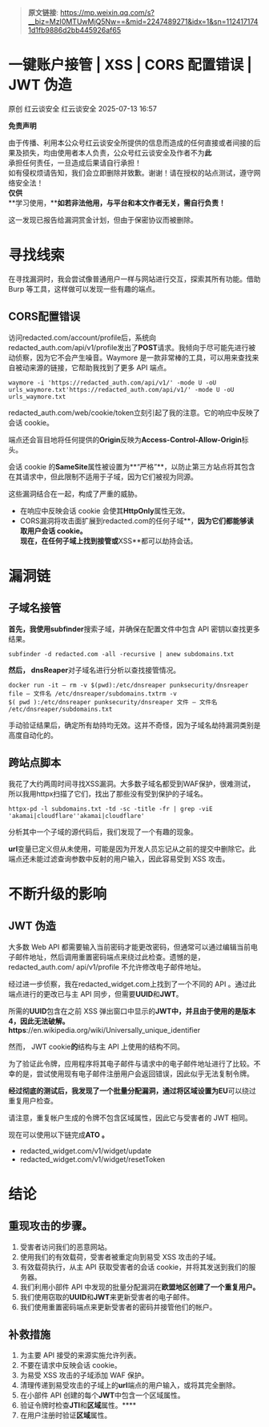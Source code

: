 > **原文链接**: https://mp.weixin.qq.com/s?__biz=MzI0MTUwMjQ5Nw==&mid=2247489271&idx=1&sn=1124171741d1fb9886d2bb445926af65

#  一键账户接管 | XSS | CORS 配置错误 | JWT 伪造  
原创 红云谈安全  红云谈安全   2025-07-13 16:57  
  
**免责声明**  
  
由于传播、利用本公众号红云谈安全所提供的信息而造成的任何直接或者间接的后果及损失，均由使用者本人负责，公众号红云谈安全及作者不为**此**  
承担任何责任，一旦造成后果请自行承担！  
如有侵权烦请告知，我们会立即删除并致歉。谢谢！请在授权的站点测试，遵守网络安全法！  
**仅供**  
**学习使用，****如若非法他用，与平台和本文作者无关，需自行负责！**  
  
这一发现已报告给漏洞赏金计划，但由于保密协议而被删除。  
# 寻找线索  
  
在寻找漏洞时，我会尝试像普通用户一样与网站进行交互，探索其所有功能。借助 Burp 等工具，这样做可以发现一些有趣的端点。  
## CORS配置错误  
  
访问redacted.com/account/profile后，系统向redacted_auth.com/api/v1/profile发出了**POST**请求。我倾向于尽可能先进行被动侦察，因为它不会产生噪音。Waymore 是一款非常棒的工具，可以用来查找来自被动来源的链接，它帮助我找到了更多 API 端点。  

```
waymore -i 'https://redacted_auth.com/api/v1/' -mode U -oU urls_waymore.txt'https://redacted_auth.com/api/v1/' -mode U -oU urls_waymore.txt
```

  
  
  
  
redacted_auth.com/web/cookie/token立刻引起了我的注意。它的响应中反映了会话 cookie。  
  
  
  
  
端点还会盲目地将任何提供的**Origin**反映为**Access-Control-Allow-Origin**标头。  
  
  
  
  
会话 cookie 的**SameSite**属性被设置为**“严格”**，以防止第三方站点将其包含在其请求中，但此限制不适用于子域，因为它们被视为同源。  
  
这些漏洞结合在一起，构成了严重的威胁。  
- 在响应中反映会话 cookie 会使其**HttpOnly**属性无效。  
- CORS漏洞将攻击面扩展到redacted.com的任何子域**，**因为它们都能够读取用户会话 cookie。  
现在，在任何子域上找到接管或**XSS**都可以劫持会话。  
  
  
  
# 漏洞链  
## 子域名接管  
  
**首先，我使用subfinder**搜索子域，并确保在配置文件中包含 API 密钥以查找更多结果。  

```
subfinder -d redacted.com -all -recursive | anew subdomains.txt
```

  
**然后， dnsReaper**对子域名进行分析以查找接管情况。  

```
docker run -it — rm -v $(pwd):/etc/dnsreaper punksecurity/dnsreaper file — 文件名 /etc/dnsreaper/subdomains.txtrm -v $( pwd ):/etc/dnsreaper punksecurity/dnsreaper 文件 — 文件名 /etc/dnsreaper/subdomains.txt
```

  
  
  
  
手动验证结果后，确定所有劫持均无效。这并不奇怪，因为子域名劫持漏洞类别是高度自动化的。  
## 跨站点脚本  
  
我花了大约两周时间寻找XSS漏洞。大多数子域名都受到WAF保护，很难测试，所以我用httpx扫描了它们，找出了那些没有受到保护的子域名。  

```
httpx-pd -l subdomains.txt -td -sc -title -fr | grep -viE 'akamai|cloudflare''akamai|cloudflare'
```

  
分析其中一个子域的源代码后，我们发现了一个有趣的现象。  
  
  
  
  
**url**变量已定义但从未使用，可能是因为开发人员忘记从之前的提交中删除它。此端点还未能过滤查询参数中反射的用户输入，因此容易受到 XSS 攻击。  
  
  
  
# 不断升级的影响  
## JWT 伪造  
  
大多数 Web API 都需要输入当前密码才能更改密码，但通常可以通过编辑当前电子邮件地址，然后调用重置密码端点来绕过此检查。遗憾的是，redacted_auth.com/ api/v1/profile 不允许修改电子邮件地址。  
  
经过进一步侦察，我在redacted_widget.com上找到了一个不同的 API 。通过此端点进行的更改已与主 API 同步，但需要**UUID**和**JWT**。  
  
  
  
  
所需的**UUID**包含在之前 XSS 弹出窗口中显示的**JWT中，并且由于使用的是版本 4，因此无法破解。https**://en.wikipedia.org/wiki/Universally_unique_identifier  
  
然而， JWT cookie**的**结构与主 API 上使用的结构不同。  
  
  
  
  
为了验证此令牌，应用程序将其电子邮件与请求中的电子邮件地址进行了比较。不幸的是，尝试使用现有电子邮件注册用户会返回错误，因此似乎无法复制令牌。  
  
  
  
  
**经过彻底的测试后，我发现了一个批量分配漏洞，通过将区域设置为EU**可以绕过重复用户检查。  
  
  
  
  
  
请注意，重复帐户生成的令牌不包含区域属性，因此它与受害者的 JWT 相同。  
  
现在可以使用以下链完成**ATO 。**  
- redacted_widget.com/v1/widget/update  
- redacted_widget.com/v1/widget/resetToken  
# 结论  
## 重现攻击的步骤。  
1. 受害者访问我们的恶意网站。  
1. 使用我们的有效载荷，受害者被重定向到易受 XSS 攻击的子域。  
1. 有效载荷执行，从主 API 获取受害者的会话 cookie，并将其发送到我们的服务器。  
1. 我们利用小部件 API 中发现的批量分配漏洞在**欧盟地区创建了一个重复用户。**  
1. 我们使用窃取的**UUID**和**JWT**来更新受害者的电子邮件。  
1. 我们使用重置密码端点来更新受害者的密码并接管他们的帐户。  
## 补救措施  
1. 为主要 API 接受的来源实施允许列表。  
1. 不要在请求中反映会话 cookie。  
1. 为易受 XSS 攻击的子域添加 WAF 保护。  
1. 清理传递到易受攻击的子域上的**url**端点的用户输入，或将其完全删除。  
1. 在小部件 API 创建的每个**JWT**中包含一个区域属性。  
1. 验证令牌时检查**JTI**和**区域**属性。****  
1. 在用户注册时验证**区域**属性。  
